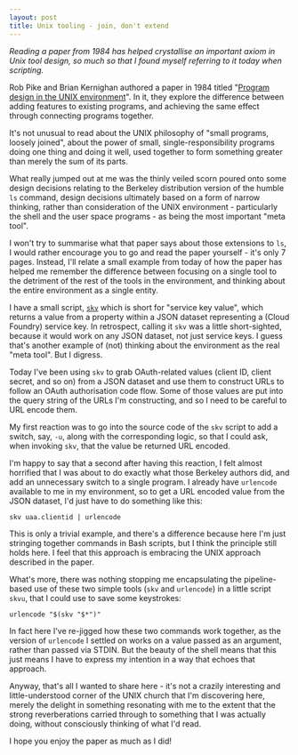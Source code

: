 ```yaml
---
layout: post
title: Unix tooling - join, don't extend
---
```


_Reading a paper from 1984 has helped crystallise an important axiom in Unix tool design, so much so that I found myself referring to it today when scripting._

Rob Pike and Brian Kernighan authored a paper in 1984 titled "[Program design in the UNIX environment](https://nymity.ch/sybilhunting/pdf/Pike1983a.pdf)". In it, they explore the difference between adding features to existing programs, and achieving the same effect through connecting programs together.

It's not unusual to read about the UNIX philosophy of "small programs, loosely joined", about the power of small, single-responsibility programs doing one thing and doing it well, used together to form something greater than merely the sum of its parts.

What really jumped out at me was the thinly veiled scorn poured onto some design decisions relating to the Berkeley distribution version of the humble `ls` command, design decisions ultimately based on a form of narrow thinking, rather than consideration of the UNIX environment - particularly the shell and the user space programs - as being the most important "meta tool".

I won't try to summarise what that paper says about those extensions to `ls`, I would rather encourage you to go and read the paper yourself - it's only 7 pages. Instead, I'll relate a small example from today of how the paper has helped me remember the difference between focusing on a single tool to the detriment of the rest of the tools in the environment, and thinking about the entire environment as a single entity.

I have a small script, [`skv`](https://github.com/qmacro/dotfiles/blob/master/scripts/skv) which is short for "service key value", which returns a value from a property within a JSON dataset representing a (Cloud Foundry) service key. In retrospect, calling it `skv` was a little short-sighted, because it would work on any JSON dataset, not just service keys. I guess that's another example of (not) thinking about the environment as the real "meta tool". But I digress.

Today I've been using `skv` to grab OAuth-related values (client ID, client secret, and so on) from a JSON dataset and use them to construct URLs to follow an OAuth authorisation code flow. Some of those values are put into the query string of the URLs I'm constructing, and so I need to be careful to URL encode them.

My first reaction was to go into the source code of the `skv` script to add a switch, say, `-u`, along with the corresponding logic, so that I could ask, when invoking `skv`, that the value be returned URL encoded.

I'm happy to say that a second after having this reaction, I felt almost horrified that I was about to do exactly what those Berkeley authors did, and add an unnecessary switch to a single program. I already have `urlencode` available to me in my environment, so to get a URL encoded value from the JSON dataset, I'd just have to do something like this:

```
skv uaa.clientid | urlencode
```

This is only a trivial example, and there's a difference because here I'm just stringing together commands in Bash scripts, but I think the principle still holds here. I feel that this approach is embracing the UNIX approach described in the paper.

What's more, there was nothing stopping me encapsulating the pipeline-based use of these two simple tools (`skv` and `urlencode`) in a little script `skvu`, that I could use to save some keystrokes:

```
urlencode "$(skv "$*")"
```

In fact here I've re-jigged how these two commands work together, as the version of `urlencode` I settled on works on a value passed as an argument, rather than passed via STDIN. But the beauty of the shell means that this just means I have to express my intention in a way that echoes that approach.

Anyway, that's all I wanted to share here - it's not a crazily interesting and little-understood corner of the UNIX church that I'm discovering here, merely the delight in something resonating with me to the extent that the strong reverberations carried through to something that I was actually doing, without consciously thinking of what I'd read.

I hope you enjoy the paper as much as I did!
